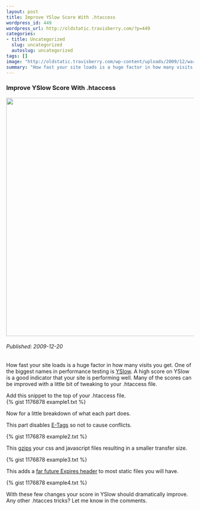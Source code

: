```yaml
--- 
layout: post
title: Improve YSlow Score With .htaccess
wordpress_id: 449
wordpress_url: http://oldstatic.travisberry.com/?p=449
categories: 
- title: Uncategorized
  slug: uncategorized
  autoslug: uncategorized
tags: []
image: "http://oldstatic.travisberry.com/wp-content/uploads/2009/12/warpspeed.jpg"
summary: "How fast your site loads is a huge factor in how many visits you get. One of the biggest names in performance testing is YSlow. A high score on YSlow is a good indicator that your site is performing well."
---
```

<article class="post clearfix">
  <h3>Improve YSlow Score With .htaccess</h3>
  <a href="http://www.flickr.com/photos/markjsebastian/3114597691/" class="postImageLink"><img src="http://oldstatic.travisberry.com/wp-content/uploads/2009/12/warpspeed.jpg" alt="" class="thumbnail alignleft" width=640  /></a>
  <h6>Published: 2009-12-20</h6>

How fast your site loads is a huge factor in how many visits you get. One of the biggest names in performance testing is [YSlow](http://developer.yahoo.com/yslow/). A high score on YSlow is a good indicator that your site is performing well. Many of the scores can be improved with a little bit of tweaking to your .htaccess file.
<div class="clearfix"></div>
Add this snippet to the top of your .htaccess file.

<div class="gistFallback">
{% gist 1176878 example1.txt %}
</div>

Now for a little breakdown of what each part does.

This part disables [E-Tags](http://en.wikipedia.org/wiki/HTTP_ETag) so not to cause conflicts.

<div class="gistFallback">
{% gist 1176878 example2.txt %}
</div>

This [gzips](http://en.wikipedia.org/wiki/Gzip) your css and javascript files resulting in a smaller transfer size.

<div class="gistFallback">
{% gist 1176878 example3.txt %}
</div>

This adds a [far future Expires header](http://www.askapache.com/htaccess/apache-speed-expires.html) to most static files you will have. 

<div class="gistFallback">
{% gist 1176878 example4.txt %}
</div>

With these few changes your score in YSlow should dramatically improve. Any other .htacces tricks? Let me know in the comments.
</article>